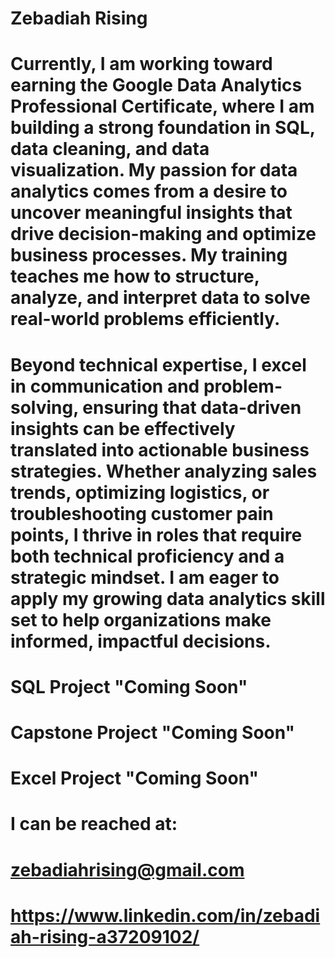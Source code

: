 # Zebadiah Rising
# Currently, I am working toward earning the Google Data Analytics Professional Certificate, where I am building a strong foundation in SQL, data cleaning, and data visualization. My passion for data analytics comes from a desire to uncover meaningful insights that drive decision-making and optimize business processes. My training teaches me how to structure, analyze, and interpret data to solve real-world problems efficiently.
# Beyond technical expertise, I excel in communication and problem-solving, ensuring that data-driven insights can be effectively translated into actionable business strategies. Whether analyzing sales trends, optimizing logistics, or troubleshooting customer pain points, I thrive in roles that require both technical proficiency and a strategic mindset. I am eager to apply my growing data analytics skill set to help organizations make informed, impactful decisions.

# SQL Project "Coming Soon"

# Capstone Project "Coming Soon"

# Excel Project "Coming Soon"

# I can be reached at:

# zebadiahrising@gmail.com

# https://www.linkedin.com/in/zebadiah-rising-a37209102/

